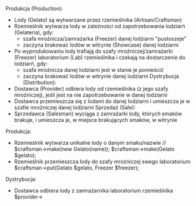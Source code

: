 Produkcja (Production):
  * Lody (Gelato) są wytwarzane przez rzemieślnika (Artisan/Craftsman)
  * Rzemieślnik wytwarza lody w zależności od zapotrzebowania lodziarń (Gelateria), gdy:
    - szafa mroźnicza/zamrażarka (Freezer) danej lodziarni "pustoszeje"
    - zaczyna brakować lodów w witrynie (Showcase) danej lodziarni
  * Po wyprodukowaniu lody trafiają do szafy mroźniczej/zamrażarki (Freezer) laboratorium (Lab) rzemieślnika i czekają na dostarczenie do lodziarń, gdy:
    - szafa mroźnicza danej lodziarni jest w stanie je pomieścić
    - zaczyna brakować lodów w witrynie danej lodziarni
Dystrybucja (Distribution):
  * Dostawca (Provider) odbiera lody od rzemieślnika (z jego szafy mroźniczej), jeśli jest na nie zapotrzebowanie w danej lodziarni
  * Dostawca przemieszcza się z lodami do danej lodziarni i umieszcza je w szafie mroźniczej danej lodziarni
Sprzedaż (Sale):
  * Sprzedawca (Salesman) wyciąga z zamrażarki lody, których smaków brakuje, i umieszcza je, w miejsce brakujących smaków, w witrynie

Produkcja:
  * Rzemieślnik wytwarza unikalne lody o danym smaku/nazwie
    // $craftsman->make(new Gelato(name));
    $craftsman->make(Gelato $gelato);
  * Rzemieślnik przemieszcza lody do szafy mroźniczej swego laboratorium
    $craftsman->put(Gelato $gelato, Freezer $freezer);

Dystrybucja:
  * Dostawca odbiera lody z zamrażarnika laboratorium rzemieślnika
    $provider->